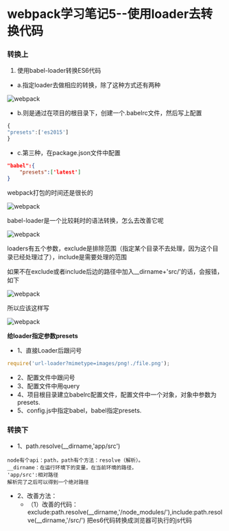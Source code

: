 # webpack学习笔记5--使用loader去转换代码

### 转换上

1. 使用babel-loader转换ES6代码
- a.指定loader去做相应的转换，除了这种方式还有两种

![webpack](/study/Webpack/webpack19.png)

- b.则是通过在项目的根目录下，创建一个.babelrc文件，然后写上配置
```js
{
"presets":['es2015']
}
```
- c.第三种，在package.json文件中配置
```json
"babel":{
    "presets":['latest']
}
```

webpack打包的时间还是很长的

![webpack](/study/Webpack/webpack20.png)

babel-loader是一个比较耗时的语法转换，怎么去改善它呢

![webpack](/study/Webpack/webpack21.png)


loaders有五个参数，exclude是排除范围（指定某个目录不去处理，因为这个目录已经处理过了），include是需要处理的范围

如果不在exclude或者include后边的路径中加入__dirname+'src/'的话，会报错，如下

![webpack](/study/Webpack/webpack22.png)

所以应该这样写

![webpack](/study/Webpack/webpack23.png)


**给loader指定参数presets**
- 1、直接Loader后跟问号
```js
require('url-loader?mimetype=images/png!./file.png');
```
- 2、配置文件中跟问号
- 3、配置文件中用query
- 4、项目根目录建立babelrc配置文件，配置文件中一个对象，对象中参数为presets.
- 5、config.js中指定babel，babel指定presets.

### 转换下

- 1、path.resolve(__dirname,'app/src')
```
node有个api：path，path有个方法：resolve（解析）。
__dirname：在运行环境下的变量，在当前环境的路径，
'app/src':相对路径
解析完了之后可以得到一个绝对路径
```
- 2、改善方法：
    - （1）改善的代码：exclude:path.resolve(__dirname,'/node_modules/'),include:path.resolve(__dirname,'/src/')
把es6代码转换成浏览器可执行的js代码



















